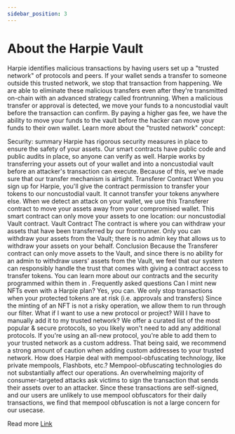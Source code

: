 ```yaml
---
sidebar_position: 3
---
```


# About the Harpie Vault

Harpie identifies malicious transactions by having users set up a "trusted network" of protocols and peers. If your wallet sends a transfer to someone outside this trusted network, we stop that transaction from happening.
We are able to eliminate these malicious transfers even after they're transmitted on-chain with an advanced strategy called frontrunning. When a malicious transfer or approval is detected, we move your funds to a noncustodial vault before the transaction can confirm. By paying a higher gas fee, we have the ability to move your funds to the vault before the hacker can move your funds to their own wallet.
Learn more about the "trusted network" concept: 

Security: summary
Harpie has rigorous security measures in place to ensure the safety of your assets. Our smart contracts have public code and public audits in place, so anyone can verify as well.
Harpie works by transferring your assets out of your wallet and into a noncustodial vault before an attacker's transaction can execute. Because of this, we've made sure that our transfer mechanism is airtight.
Transferer Contract
When you sign up for Harpie, you'll give the  contract permission to transfer your tokens to our noncustodial vault. It cannot transfer your tokens anywhere else.
When we detect an attack on your wallet, we use this Transferer contract to move your assets away from your compromised wallet. This smart contract can only move your assets to one location: our noncustodial Vault contract.
Vault Contract
The  contract is where you can withdraw your assets that have been transferred by our frontrunner. Only you can withdraw your assets from the Vault; there is no admin key that allows us to withdraw your assets on your behalf.
Conclusion
Because the Transferer contract can only move assets to the Vault, and since there is no ability for an admin to withdraw users' assets from the Vault, we feel that our system can responsibly handle the trust that comes with giving a contract access to transfer tokens.
You can learn more about our contracts and the security programmed within them in .
Frequently asked questions
Can I mint new NFTs even with a Harpie plan?
Yes, you can. We only stop transactions when your protected tokens are at risk (i.e. approvals and transfers) Since the minting of an NFT is not a risky operation, we allow them to run through our filter.
What if I want to use a new protocol or project? Will I have to manually add it to my trusted network?
We offer a curated list of the most popular & secure protocols, so you likely won't need to add any additional protocols. If you're using an all-new protocol, you're able to add them to your trusted network as a custom address. That being said, we recommend a strong amount of caution when adding custom addresses to your trusted network.
How does Harpie deal with mempool-obfuscating technology, like private mempools, Flashbots, etc.?
Mempool-obfuscating technologies do not substantially affect our operations. 
An overwhelming majority of consumer-targeted attacks ask victims to sign the transaction that sends their assets over to an attacker. Since these transactions are self-signed, and our users are unlikely to use mempool obfuscators for their daily transactions, we find that mempool obfuscation is not a large concern for our usecase.

Read more [Link](../about/whitepaper)